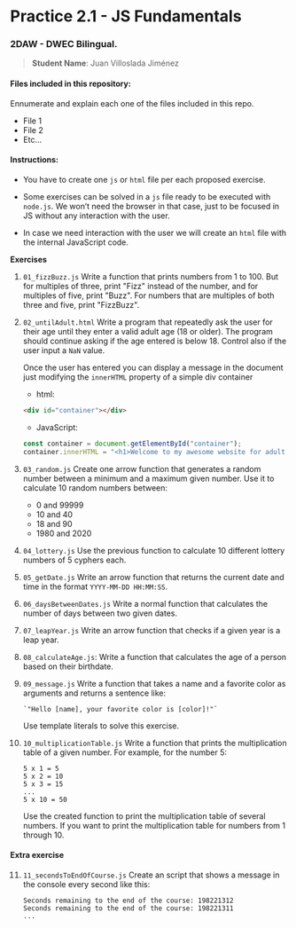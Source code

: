 # Practice 2.1 - JS Fundamentals

### 2DAW - DWEC Bilingual. 

> **Student Name**:  Juan Villoslada Jiménez

#### Files included in this repository:

Ennumerate and explain each one of the files included in this repo.

- File 1
- File 2
- Etc...

#### Instructions: 

- You have to create one `js` or `html` file per each proposed exercise. 

- Some exercises can be solved in a `js` file ready to be executed with `node.js`. We won’t need the browser in that case, just to be focused in JS without any interaction with the user. 

- In case we need interaction with the user we will create an `html` file with the internal JavaScript code. 


**Exercises**

1. `01_fizzBuzz.js` Write a function that prints numbers from 1 to 100. But for multiples of three, print "Fizz" instead of the number, and for multiples of five, print "Buzz". For numbers that are multiples of both three and five, print "FizzBuzz".


   
2. `02_untilAdult.html` Write a program that repeatedly ask the user for their age until they enter a valid adult age (18 or older). The program should continue asking if the age entered is below 18. Control also if the user input a `NaN` value. 

      Once the user has entered you can display a message in the document just modifying the `innerHTML` property of a simple div container
      
      * html:
      ```html
      <div id="container"></div>
      ```

      * JavaScript:
      ```js
      const container = document.getElementById("container");
      container.innerHTML = "<h1>Welcome to my awesome website for adult people</h1>";
      ```

   
3. `03_random.js` Create one arrow function that generates a random number between a minimum and a maximum given number. Use it to calculate 10 random numbers between:

    - 0 and 99999
    - 10 and 40
    - 18 and 90
    - 1980 and 2020

  
4. `04_lottery.js` Use the previous function to calculate 10 different lottery numbers of 5 cyphers each. 


   
5. `05_getDate.js` Write an arrow function that returns the current date and time in the format `YYYY-MM-DD HH:MM:SS`.

   
6. `06_daysBetweenDates.js` Write a normal function that calculates the number of days between two given dates.

   
7. `07_leapYear.js` Write an arrow function that checks if a given year is a leap year.


   
8. `08_calculateAge.js`: Write a function that calculates the age of a person based on their birthdate.

   
9.  `09_message.js` Write a function that takes a name and a favorite color as arguments and returns a sentence like:
    
        `"Hello [name], your favorite color is [color]!"`

    Use template literals to solve this exercise. 



10. `10_multiplicationTable.js` Write a function that prints the multiplication table of a given number. For example, for the number 5:

    ```
    5 x 1 = 5
    5 x 2 = 10
    5 x 3 = 15
    ...
    5 x 10 = 50
    ```

    Use the created function to print the multiplication table of several numbers. If you want to print the multiplication table for numbers from 1 through 10. 



#### Extra exercise

11. `11_secondsToEndOfCourse.js` Create an script that shows a message in the console every second like this:

    ```
    Seconds remaining to the end of the course: 198221312
    Seconds remaining to the end of the course: 198221311
    ...
    ```